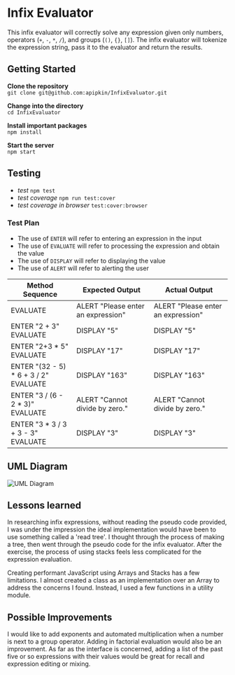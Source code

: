 # Infix Evaluator

This infix evaluator will correctly solve any expression given only numbers, operators (`+`, `-`, `*`, `/`), and groups (`()`, `{}`, `[]`).
The infix evaluator will tokenize the expression string, pass it to the evaluator and return the results.

## Getting Started

**Clone the repository**<br>
`git clone git@github.com:apipkin/InfixEvaluator.git`

**Change into the directory**<br>
`cd InfixEvaluator`

**Install important packages**<br>
`npm install`

**Start the server**<br>
`npm start`



## Testing

 - *test* `npm test`
 - *test coverage* `npm run test:cover`
 - *test coverage in browser* `test:cover:browser`

### Test Plan

 - The use of `ENTER` will refer to entering an expression in the input
 - The use of `EVALUATE` will refer to processing the expression and obtain the value
 - The use of `DISPLAY` will refer to displaying the value
 - The use of `ALERT` will refer to alerting the user

| Method Sequence | Expected Output | Actual Output
| --- | --- | --- |
| EVALUATE        | ALERT "Please enter an expression" | ALERT "Please enter an expression"
| ENTER "2 + 3"<br>EVALUATE    | DISPLAY "5"     | DISPLAY "5"
| ENTER "2+3 * 5"<br>EVALUATE | DISPLAY "17"    | DISPLAY "17"
| ENTER "(32 - 5) * 6 + 3 / 2"<br>EVALUATE | DISPLAY "163" | DISPLAY "163"
| ENTER "3 / (6 - 2 * 3)"<br>EVALUATE | ALERT "Cannot divide by zero." | ALERT "Cannot divide by zero." 
| ENTER "3 * 3 / 3 + 3 - 3"<br>EVALUATE | DISPLAY "3" | DISPLAY "3"


## UML Diagram
![UML Diagram](https://image.ibb.co/fvcr1F/Main.png)


## Lessons learned
In researching infix expressions, without reading the pseudo code provided, I 
was under the impression the ideal implementation would have been to use 
something called a 'read tree'. I thought through the process of making a tree, 
then went through the pseudo code for the infix evaluator. After the exercise,
the process of using stacks feels less complicated for the expression 
evaluation.

Creating performant JavaScript using Arrays and Stacks has a few limitations. I 
almost created a class as an implementation over an Array to address the 
concerns I found. Instead, I used a few functions in a utility module.

## Possible Improvements
I would like to add exponents and automated multiplication when a number is next 
to a group operator. Adding in factorial evaluation would also be an 
improvement. As far as the interface is concerned, adding a list of the past 
five or so expressions with their values would be great for recall and 
expression editing or mixing.

